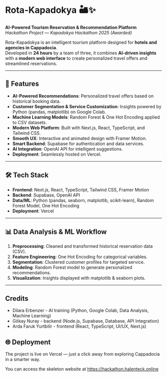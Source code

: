 # Rota-Kapadokya 🏜️✨  
**AI-Powered Tourism Reservation & Recommendation Platform**  
*Hackathon Project — Kapadokya Hackathon 2025 (Awarded)*  

Rota-Kapadokya is an intelligent tourism platform designed for **hotels and agencies in Cappadocia**.  
Developed in **24 hours** by a team of three, it combines **AI-driven insights** with a **modern web interface** to create personalized travel offers and streamlined reservations.  

---

## 🚀 Features  
- **AI-Powered Recommendations**: Personalized travel offers based on historical booking data.  
- **Customer Segmentation & Service Customization**: Insights powered by Python (pandas, matplotlib) on Google Colab.  
- **Machine Learning Models**: Random Forest & One Hot Encoding applied to CSV datasets.  
- **Modern Web Platform**: Built with Next.js, React, TypeScript, and Tailwind CSS.  
- **Smooth UX**: Interactive and animated design with Framer Motion.  
- **Smart Backend**: Supabase for authentication and data services.  
- **AI Integration**: OpenAI API for intelligent suggestions.  
- **Deployment**: Seamlessly hosted on Vercel.  

---

## 🛠️ Tech Stack  
- **Frontend**: Next.js, React, TypeScript, Tailwind CSS, Framer Motion  
- **Backend**: Supabase, OpenAI API  
- **Data/ML**: Python (pandas, seaborn, matplotlib, scikit-learn), Random Forest Model, One Hot Encoding  
- **Deployment**: Vercel  

---

## 📊 Data Analysis & ML Workflow  
1. **Preprocessing**: Cleaned and transformed historical reservation data (CSV).  
2. **Feature Engineering**: One Hot Encoding for categorical variables.  
3. **Segmentation**: Clustered customer profiles for targeted service.  
4. **Modeling**: Random Forest model to generate personalized recommendations.  
5. **Visualization**: Insights displayed with matplotlib & seaborn plots.  

---

## Credits
- Dilara Erbenzer - AI training (Python, Google Colab, Data Analysis, Machine Learning)
- Gökay Nuray - backend (Node.js, Supabase, Database, API Integration)
- Arda Faruk Yurtbilir - frontend (React, TypeScript, UI/UX, Next.js)
  
## 🌐 Deployment  
The project is live on Vercel — just a click away from exploring Cappadocia in a smarter way.  

You can access the skeleton website at https://hackathon.halenteck.online
